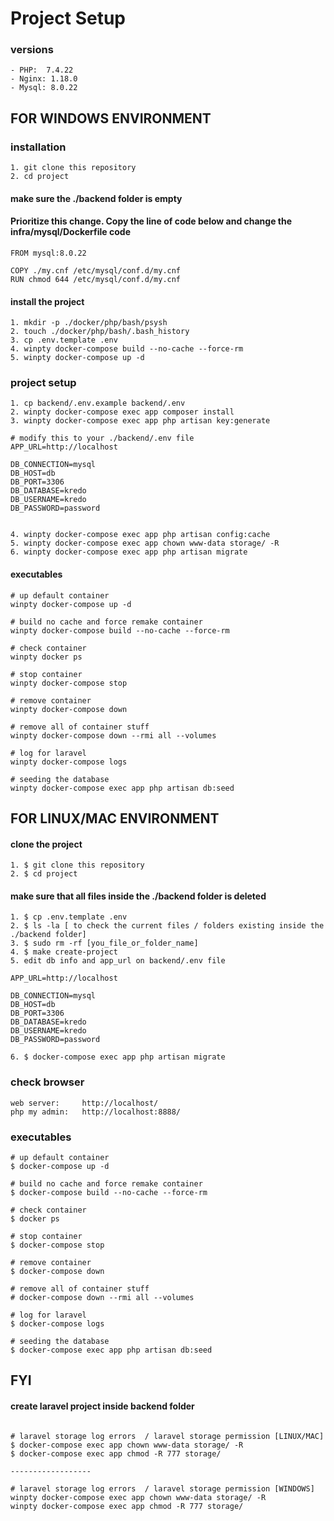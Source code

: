 # Project Setup

### versions
```
- PHP:  7.4.22 
- Nginx: 1.18.0
- Mysql: 8.0.22
```

## FOR WINDOWS ENVIRONMENT

### installation

```
1. git clone this repository
2. cd project
```

#### make sure the ./backend folder is empty

#### Prioritize this change. Copy the line of code below and change the infra/mysql/Dockerfile code
```
FROM mysql:8.0.22

COPY ./my.cnf /etc/mysql/conf.d/my.cnf
RUN chmod 644 /etc/mysql/conf.d/my.cnf
```

#### install the project
```
1. mkdir -p ./docker/php/bash/psysh
2. touch ./docker/php/bash/.bash_history
3. cp .env.template .env
4. winpty docker-compose build --no-cache --force-rm
5. winpty docker-compose up -d
```
### project setup
```
1. cp backend/.env.example backend/.env
2. winpty docker-compose exec app composer install
3. winpty docker-compose exec app php artisan key:generate

# modify this to your ./backend/.env file 
APP_URL=http://localhost

DB_CONNECTION=mysql
DB_HOST=db
DB_PORT=3306
DB_DATABASE=kredo
DB_USERNAME=kredo
DB_PASSWORD=password


4. winpty docker-compose exec app php artisan config:cache
5. winpty docker-compose exec app chown www-data storage/ -R
6. winpty docker-compose exec app php artisan migrate
```

#### executables

```
# up default container
winpty docker-compose up -d

# build no cache and force remake container
winpty docker-compose build --no-cache --force-rm

# check container
winpty docker ps

# stop container
winpty docker-compose stop

# remove container
winpty docker-compose down

# remove all of container stuff
winpty docker-compose down --rmi all --volumes

# log for laravel
winpty docker-compose logs

# seeding the database
winpty docker-compose exec app php artisan db:seed
```


## FOR LINUX/MAC ENVIRONMENT

#### clone the project
```
1. $ git clone this repository
2. $ cd project
```

#### make sure that all files inside the ./backend folder is deleted

```
1. $ cp .env.template .env
2. $ ls -la [ to check the current files / folders existing inside the ./backend folder]
3. $ sudo rm -rf [you_file_or_folder_name]
4. $ make create-project
5. edit db info and app_url on backend/.env file

APP_URL=http://localhost

DB_CONNECTION=mysql
DB_HOST=db
DB_PORT=3306
DB_DATABASE=kredo
DB_USERNAME=kredo
DB_PASSWORD=password

6. $ docker-compose exec app php artisan migrate
```


### check browser
```
web server:     http://localhost/
php my admin:   http://localhost:8888/
```

### executables
```
# up default container
$ docker-compose up -d

# build no cache and force remake container
$ docker-compose build --no-cache --force-rm

# check container
$ docker ps

# stop container
$ docker-compose stop

# remove container
$ docker-compose down

# remove all of container stuff
# docker-compose down --rmi all --volumes

# log for laravel
$ docker-compose logs

# seeding the database
$ docker-compose exec app php artisan db:seed
```

## FYI
#### create laravel project inside backend folder
```

# laravel storage log errors  / laravel storage permission [LINUX/MAC]
$ docker-compose exec app chown www-data storage/ -R
$ docker-compose exec app chmod -R 777 storage/

------------------

# laravel storage log errors  / laravel storage permission [WINDOWS]
winpty docker-compose exec app chown www-data storage/ -R
winpty docker-compose exec app chmod -R 777 storage/
```
